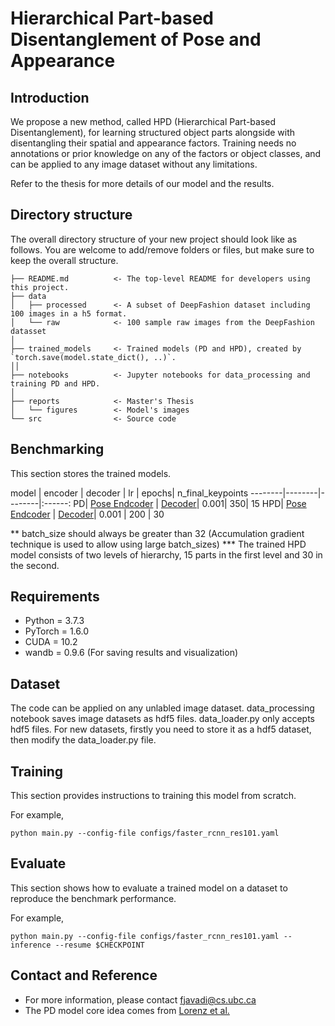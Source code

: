 # Hierarchical Part-based Disentanglement of Pose and Appearance

## Introduction
We propose a new method, called HPD (Hierarchical Part-based Disentanglement), for learning
structured object parts alongside with disentangling their spatial and appearance
factors. Training needs no annotations or prior knowledge on any of the factors
or object classes, and can be applied to any image dataset without any limitations.

Refer to the thesis for more details of our model and the results.


## Directory structure

The overall directory structure of your new project should look like as follows. You are welcome to add/remove folders or files, but make sure to keep the overall structure.

```
├── README.md          <- The top-level README for developers using this project.
├── data
│   ├── processed      <- A subset of DeepFashion dataset including 100 images in a h5 format.
│   └── raw            <- 100 sample raw images from the DeepFashion datasset 
│
├── trained_models     <- Trained models (PD and HPD), created by `torch.save(model.state_dict(), ..)`.
││
├── notebooks          <- Jupyter notebooks for data_processing and training PD and HPD. 
│
├── reports            <- Master's Thesis
│   └── figures        <- Model's images
└── src                <- Source code
```

## Benchmarking

This section stores the trained models.

model  | encoder | decoder | lr | epochs| n_final_keypoints
--------|--------|--------|:------:
PD| [Pose Endcoder](https://drive.google.com/file/d/1FQPLKfILW-rEoXvLOEZG5Zm4YF6fXcKh/view?usp=sharing) | [Decoder](https://drive.google.com/file/d/1kNa6PtS_dVK-IqLaIicn9IqbGNQJ8zmJ/view?usp=sharing)| 0.001| 350| 15
HPD| [Pose Endcoder](https://drive.google.com/file/d/19Vhbhlw6hhIcNoECw57ze2cRDmhrbSMB/view?usp=sharing) | [Decoder](https://drive.google.com/file/d/1EO3XYN7dEO1QYF1N6NiUgGkn7ss7mslm/view?usp=sharing)| 0.001 | 200 | 30

** batch_size should always be greater than 32 (Accumulation gradient technique is used to allow using large batch_sizes)
*** The trained HPD model consists of two levels of hierarchy, 15 parts in the first level and 30 in the second. 


## Requirements

- Python = 3.7.3
- PyTorch = 1.6.0
- CUDA = 10.2 
- wandb = 0.9.6 (For saving results and visualization)

## Dataset
The code can be applied on any unlabled image dataset. data_processing notebook saves image datasets as hdf5 files. data_loader.py only accepts hdf5 files. 
For new datasets, firstly you need to store it as a hdf5 dataset, then modify the data_loader.py file. 

## Training

This section provides instructions to training this model from scratch. 

For example,
~~~
python main.py --config-file configs/faster_rcnn_res101.yaml
~~~

## Evaluate

This section shows how to evaluate a trained model on a dataset to reproduce the benchmark performance. 

For example,
~~~
python main.py --config-file configs/faster_rcnn_res101.yaml --inference --resume $CHECKPOINT
~~~

## Contact and Reference
- For more information, please contact fjavadi@cs.ubc.ca
- The PD model core idea comes from [Lorenz et al.](https://arxiv.org/abs/1903.06946) 
